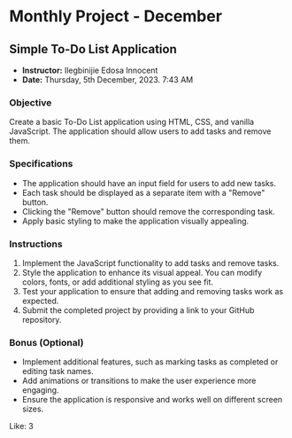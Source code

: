 # Monthly Project - December

## Simple To-Do List Application

- **Instructor:** Ilegbinijie Edosa Innocent
- **Date:** Thursday, 5th December, 2023. 7:43 AM

### Objective

Create a basic To-Do List application using HTML, CSS, and vanilla JavaScript. The application should allow users to add tasks and remove them.

### Specifications

- The application should have an input field for users to add new tasks.
- Each task should be displayed as a separate item with a "Remove" button.
- Clicking the "Remove" button should remove the corresponding task.
- Apply basic styling to make the application visually appealing.

### Instructions

1. Implement the JavaScript functionality to add tasks and remove tasks.
2. Style the application to enhance its visual appeal. You can modify colors, fonts, or add additional styling as you see fit.
3. Test your application to ensure that adding and removing tasks work as expected.
4. Submit the completed project by providing a link to your GitHub repository.

### Bonus (Optional)

- Implement additional features, such as marking tasks as completed or editing task names.
- Add animations or transitions to make the user experience more engaging.
- Ensure the application is responsive and works well on different screen sizes.

Like: 3

